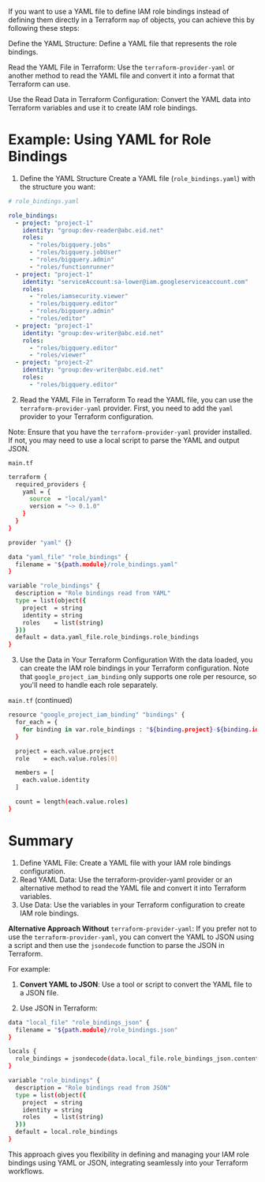 If you want to use a YAML file to define IAM role bindings instead of defining them directly in a Terraform `map` of objects, you can achieve this by following these steps:

Define the YAML Structure: Define a YAML file that represents the role bindings.

Read the YAML File in Terraform: Use the `terraform-provider-yaml` or another method to read the YAML file and convert it into a format that Terraform can use.

Use the Read Data in Terraform Configuration: Convert the YAML data into Terraform variables and use it to create IAM role bindings.

# Example: Using YAML for Role Bindings
1. Define the YAML Structure
Create a YAML file (`role_bindings.yaml`) with the structure you want:
```yaml
# role_bindings.yaml

role_bindings:
  - project: "project-1"
    identity: "group:dev-reader@abc.eid.net"
    roles:
      - "roles/bigquery.jobs"
      - "roles/bigquery.jobUser"
      - "roles/bigquery.admin"
      - "roles/functionrunner"
  - project: "project-1"
    identity: "serviceAccount:sa-lower@iam.googleserviceaccount.com"
    roles:
      - "roles/iamsecurity.viewer"
      - "roles/bigquery.editor"
      - "roles/bigquery.admin"
      - "roles/editor"
  - project: "project-1"
    identity: "group:dev-writer@abc.eid.net"
    roles:
      - "roles/bigquery.editor"
      - "roles/viewer"
  - project: "project-2"
    identity: "group:dev-writer@abc.eid.net"
    roles:
      - "roles/bigquery.editor"
```

2. Read the YAML File in Terraform
To read the YAML file, you can use the `terraform-provider-yaml` provider. First, you need to add the `yaml` provider to your Terraform configuration.

Note: Ensure that you have the `terraform-provider-yaml` provider installed. If not, you may need to use a local script to parse the YAML and output JSON.

`main.tf`
```bash
terraform {
  required_providers {
    yaml = {
      source  = "local/yaml"
      version = "~> 0.1.0"
    }
  }
}

provider "yaml" {}

data "yaml_file" "role_bindings" {
  filename = "${path.module}/role_bindings.yaml"
}

variable "role_bindings" {
  description = "Role bindings read from YAML"
  type = list(object({
    project  = string
    identity = string
    roles    = list(string)
  }))
  default = data.yaml_file.role_bindings.role_bindings
}
```

3. Use the Data in Your Terraform Configuration
With the data loaded, you can create the IAM role bindings in your Terraform configuration. Note that `google_project_iam_binding` only supports one role per resource, so you'll need to handle each role separately.

`main.tf` (continued)
```bash
resource "google_project_iam_binding" "bindings" {
  for_each = {
    for binding in var.role_bindings : "${binding.project}-${binding.identity}-${binding.roles[0]}" => binding
  }

  project = each.value.project
  role    = each.value.roles[0]

  members = [
    each.value.identity
  ]

  count = length(each.value.roles)
}
```

# Summary
1. Define YAML File: Create a YAML file with your IAM role bindings configuration.
2. Read YAML Data: Use the terraform-provider-yaml provider or an alternative method to read the YAML file and convert it into Terraform variables.
3. Use Data: Use the variables in your Terraform configuration to create IAM role bindings.

**Alternative Approach Without** `terraform-provider-yaml`: If you prefer not to use the `terraform-provider-yaml`, you can convert the YAML to JSON using a script and then use the `jsondecode` function to parse the JSON in Terraform.

For example:

1. **Convert YAML to JSON**: Use a tool or script to convert the YAML file to a JSON file.

2. Use JSON in Terraform:
```bash
data "local_file" "role_bindings_json" {
  filename = "${path.module}/role_bindings.json"
}

locals {
  role_bindings = jsondecode(data.local_file.role_bindings_json.content)
}

variable "role_bindings" {
  description = "Role bindings read from JSON"
  type = list(object({
    project  = string
    identity = string
    roles    = list(string)
  }))
  default = local.role_bindings
}
```
This approach gives you flexibility in defining and managing your IAM role bindings using YAML or JSON, integrating seamlessly into your Terraform workflows.


